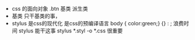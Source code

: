 - css 的面向对象
.btn 基类 派生类
- 基类 只干基类的事，
- stylus 是css的现代化 是css的预编译语言
  body { color:green;}
  {} : ; 浪费时间 stylus 能干这事
  stylus *.styl -o *.css 很重要
  
